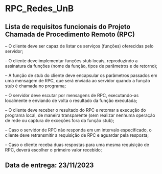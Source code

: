 # RPC_Redes_UnB
## Lista de requisitos funcionais do Projeto Chamada de Procedimento Remoto (RPC)

– O cliente deve ser capaz de listar os serviços (funções) oferecidas pelo servidor;
 <br>
 
– O cliente deve implementar funções stub locais, reproduzindo a assinatura da funções (nome da função,
tipos de parâmetros e de retorno);
<br>

– A função de stub do cliente deve encapsular os parâmetros passados em uma mensagem de RPC,
que será enviada ao servidor quando a função stub é chamada no programa;
<br>

– O servidor deve escutar por mensagens de RPC, executando-as localmente e enviando de volta o
resultado da função executada;
<br>

– O cliente deve receber o resultado do RPC e retomar a execução do programa local, de maneira
transparente (sem realizar nenhuma operação de rede ou captura de exceções fora da função stub);
<br>

– Caso o servidor de RPC não responda em um intervalo especificado, o cliente deve retransmitir a
requisição de RPC e aguardar pela resposta;
<br>

– Caso o cliente receba duas respostas para uma mesma requisição de RPC, deverá escolher o primeiro
valor recebido;</p>

## Data de entrega: 23/11/2023
